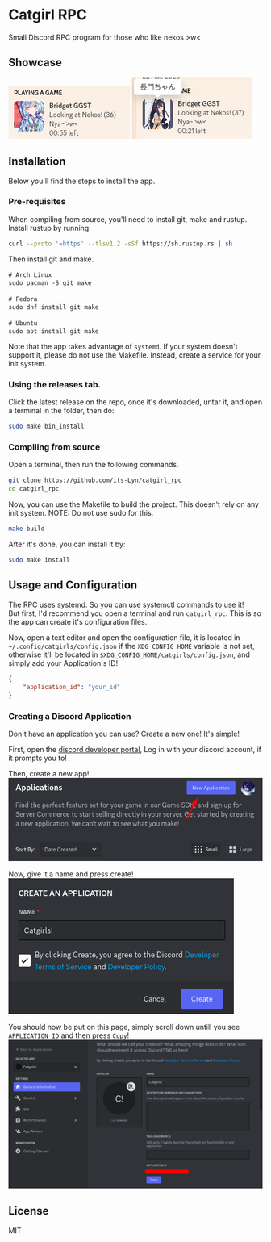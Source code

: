 # Catgirl RPC

Small Discord RPC program for those who like nekos >w<

## Showcase
![Showcase](./assets/RPC_showcase.png)
![Showcase Artist](./assets/RPC_artist.png)

## Installation
Below you'll find the steps to install the app.

### Pre-requisites
When compiling from source, you'll need to install git, make and rustup.
Install rustup by running:
```bash
curl --proto '=https' --tlsv1.2 -sSf https://sh.rustup.rs | sh
```

Then install git and make.
```
# Arch Linux
sudo pacman -S git make

# Fedora
sudo dnf install git make

# Ubuntu
sudo apt install git make
```

Note that the app takes advantage of `systemd`. If your system doesn't support it, please do not use the Makefile. Instead, create a service for your init system.

### Using the releases tab.
Click the latest release on the repo, once it's downloaded, untar it, and open a terminal in the folder, then do:

```bash
sudo make bin_install
```

### Compiling from source
Open a terminal, then run the following commands.

```bash
git clone https://github.com/its-Lyn/catgirl_rpc
cd catgirl_rpc
```

Now, you can use the Makefile to build the project. This doesn't rely on any init system.
NOTE: Do not use sudo for this.

```bash
make build
```

After it's done, you can install it by:

```bash
sudo make install
```

## Usage and Configuration

The RPC uses systemd. So you can use systemctl commands to use it! <br>
But first, I'd recommend you open a terminal and run `catgirl_rpc`. This is so the app can create it's configuration files. <br>

Now, open a text editor and open the configuration file, it is located in `~/.config/catgirls/config.json` if the `XDG_CONFIG_HOME` variable is not set, otherwise it'll be located in `$XDG_CONFIG_HOME/catgirls/config.json`, and simply add your Application's ID!

```json
{
    "application_id": "your_id"
}
```

### Creating a Discord Application
Don't have an application you can use? Create a new one! It's simple!

First, open the [discord developer portal](https://discord.com/developers/applications), Log in with your discord account, if it prompts you to!

Then, create a new app! <br>
![Create an app](./assets/Tutorial/tutorial_create.png)

Now, give it a name and press create! <br>
![Name App](./assets/Tutorial/tutorial_name.png)

You should now be put on this page, simply scroll down untill you see `APPLICATION ID` and then press `Copy`! <br>
![Get App ID](./assets/Tutorial/tutorial_id.png)

## License
MIT